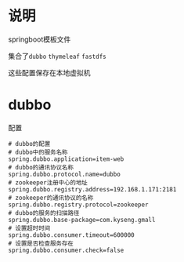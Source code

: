 # 说明
springboot模板文件

集合了`dubbo` `thymeleaf` `fastdfs`

这些配置保存在本地虚拟机

# dubbo
配置
```
# dubbo的配置
# dubbo中的服务名称
spring.dubbo.application=item-web
# dubbo的通讯协议名称
spring.dubbo.protocol.name=dubbo
# zookeeper注册中心的地址
spring.dubbo.registry.address=192.168.1.171:2181
# zookeeper的通讯协议的名称
spring.dubbo.registry.protocol=zookeeper
# dubbo的服务的扫描路径
spring.dubbo.base-package=com.kyseng.gmall
# 设置超时时间
spring.dubbo.consumer.timeout=600000
# 设置是否检查服务存在
spring.dubbo.consumer.check=false
```

